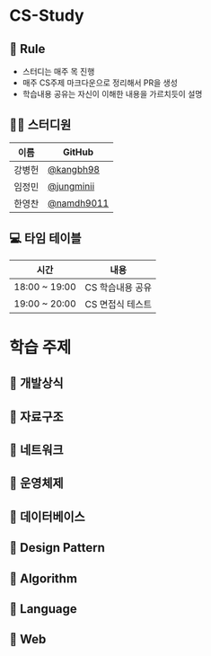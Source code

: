 # CS-Study

## 🌳 Rule
- 스터디는 매주 목 진행 
- 매주 CS주제 마크다운으로 정리해서 PR을 생성
- 학습내용 공유는 자신이 이해한 내용을 가르치듯이 설명


## 👨‍💻  스터디원

| 이름   | GitHub                                         |
| ------ | ---------------------------------------------- |
| 강병헌 | [@kangbh98](https://github.com/Songwonseok) |
| 임정민 | [@jungminii](https://github.com/jungminii) |
| 한영찬 | [@namdh9011](https://github.com/hanmango-o1) |


## 💻 타임 테이블

|     시간      |             내용              |
| :-----------: | :---------------------------: |
| 18:00 ~ 19:00 |       CS 학습내용 공유        |
| 19:00 ~ 20:00 |       CS 면접식 테스트        |



# 학습 주제

## 📌 개발상식




## 📌 자료구조




## 📌 네트워크


  

## 📌 운영체제




## 📌 데이터베이스




## 📌 Design Pattern




## 📌 Algorithm




## 📌 Language




## 📌 Web

